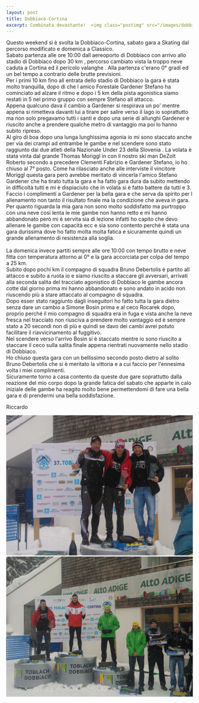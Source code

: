 ```yaml
---
layout: post
title: Dobbiaco-Cortina
excerpt: Combinata devastante!  <img class="postimg" src="/images/dobbiacocombi.jpg">
---
```


Questo weekend si è svolta la Dobbiaco-Cortina, sabato gara a Skating dal percorso modificato e domenica a Classico.<br>
Sabato partenza alle ore 10:00 dall aereoporto di Dobbiaco con arrivo allo stadio di Dobbiaco dopo 30 km , percorso cambiato vista la troppo neve caduta a Cortina ed il pericolo valanghe .
Alla partenza c'erano 0° gradi ed un bel tempo a contrario delle brutte previsioni.<br>
Per i primi 10 km fino all entrata dello stadio di Dobbiaco la gara è stata molto tranquilla, dopo di che l amico Forestale Gardener Stefano ha cominciato ad alzare il ritmo e dopo i 5 km della pista agonistica siamo restati in 5 nel primo gruppo con sempre Stefano all attacco.<br>
Appena qualcuno dava il cambio a Gardener si respirava un po' mentre appena si rimetteva davanti lui a tirare per salire verso il lago io soprattutto ma non solo pregavamo tutti i santi e dopo una serie di allunghi Gardener è riuscito anche a prendere qualche metro di vantaggio ma poi lo hanno subito ripreso.<br>
Al giro di boa dopo una lunga lunghissima agonia io mi sono staccato anche per via dei crampi ad entrambe le gambe e nel scendere sono stato raggiunto dai due atleti della Nazionale Under 23 della Slovenia . La volata è stata vinta dal grande Thomas Moriggl in con il nostro ski man DeZolt Roberto secondo a precedere Clementi Fabrizio e Gardener Stefano, io ho chiuso al 7° posto. Come ha rilasciato anche alle interviste il vincitore Moriggl questa gara però avrebbe meritato di vincerla l'amico Stefano Gardener che ha tirato tutta la gara e ha fatto gara dura da subito mettendo in difficoltà tutti e mi è dispiaciuto che in volata si è fatto battere da tutti e 3.<br>
Faccio i complimenti a Gardener per la bella gara e che serva da spirito per l allenamento non tanto il risultato finale ma la condizione che aveva in gara.<br>
Per quanto riguarda la mia gara non sono molto soddisfatto ma purtroppo con una neve così lenta le mie gambe non hanno retto e mi hanno abbandonato però mi è servita sia di lezione infatti ho capito che devo allenare le gambe con capacità ecc e sia sono contento perché è stata una gara durissima dove ho fatto molta molta fatica e sicuramente quindi un grande allenamento di resistenza alla soglia.
<br><br>
La domenica invece partiti sempre alle ore 10:00 con tempo brutto e neve fitta con temperatura attorno ai 0° e la gara accorciata per colpa del tempo a 25 km.<br>
Subito dopo pochi km il compagno di squadra Bruno Debertolis è partito all attacco e subito a ruota io e siamo riuscito a staccare gli avversari, arrivati alla seconda salita del tracciato agonistico di Dobbiaco  le gambe ancora cotte dal giorno prima mi hanno abbandonato e sono andato in acido non riuscendo più a stare attaccato al compagno di squadra.<br>
Dopo esser stato raggiunto dagli inseguitori ho fatto tutta la gara dietro senza dare un cambio a Simone Bosin prima e al ceco Rocarek dopo, proprio perché il mio compagno di squadra era in fuga e vista anche la neve fresca nel tracciato non riusciva a prendere molto vantaggio ed è sempre stato a 20 secondi non di più e quindi se davo dei cambi avrei potuto facilitare il riavvicinamento al fuggitivo.<br>
Nel scendere verso l'arrivo Bosin si è staccato mentre io sono riuscito a staccare il ceco sulla salita finale appena rientrati nuovamente nello stadio di Dobbiaco.<br>
Ho chiuso  questa gara con un bellissimo secondo posto dietro al solito Bruno Debertolis che si è meritato la vittoria e a cui faccio per l'ennesima volta i miei complimenti.<br>
Sicuramente torno a casa contento da queste due gare soprattutto dalla reazione del mio corpo dopo la grande fatica del sabato che apparte in calo iniziale delle gambe ha reagito molto bene permettendomi di fare una bella gara e di prendermi una bella soddisfazione.<br>

Riccardo


<a href="/images/dobbiacocombi.jpg"><img class="postimg" src="/images/dobbiacocombi.jpg"></a>
<a href="/images/dobbiaco.jpg"><img class="postimg" src="/images/dobbiaco.jpg"></a>



